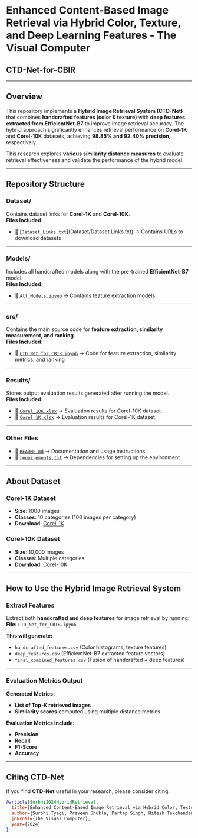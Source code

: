 #  Enhanced Content-Based Image Retrieval via Hybrid Color, Texture, and Deep Learning Features  - The Visual Computer
## **CTD-Net-for-CBIR**  

---

##  Overview  
This repository implements a **Hybrid Image Retrieval System (CTD-Net)** that combines **handcrafted features (color & texture)** with **deep features extracted from EfficientNet-B7** to improve image retrieval accuracy. The hybrid approach significantly enhances retrieval performance on **Corel-1K** and **Corel-10K** datasets, achieving **98.85% and 92.40% precision**, respectively.  

This research explores **various similarity distance measures** to evaluate retrieval effectiveness and validate the performance of the hybrid model.  

---

##  Repository Structure  

### **Dataset/**  
Contains dataset links for **Corel-1K** and **Corel-10K**.  
 **Files Included:**  
- 📄 [`Dataset_Links.txt`](Dataset/Dataset Links.txt) → Contains URLs to download datasets  

---

### **Models/**  
Includes all handcrafted models along with the pre-trained **EfficientNet-B7** model.  
 **Files Included:**  
- 📄 [`All_Models.ipynb`](Models/All_Models.ipynb) → Contains feature extraction models  

---

### **src/**  
Contains the main source code for **feature extraction, similarity measurement, and ranking**.  
 **Files Included:**  
- 📄 [`CTD_Net_for_CBIR.ipynb`](src/CTD_Net_for_CBIR.ipynb) → Code for feature extraction, similarity metrics, and ranking  

---

### **Results/**  
Stores output evaluation results generated after running the model.  
 **Files Included:**  
- 📄 [`Corel_10K.xlsx`](Results/Corel_10K.xlsx) → Evaluation results for Corel-10K dataset  
- 📄 [`Corel_1K.xlsx`](Results/Corel_1K.xlsx) → Evaluation results for Corel-1K dataset  

---

### **Other Files**  
- 📄 [`README.md`](README.md) → Documentation and usage instructions  
- 📄 [`requirements.txt`](requirements.txt) → Dependencies for setting up the environment  


---

##  About Dataset  

### Corel-1K Dataset  
- **Size**: 1000 images  
- **Classes**: 10 categories (100 images per category)  
- **Download**: [Corel-1K](https://www.kaggle.com/datasets/elkamel/corel-images)  

### Corel-10K Dataset  
- **Size**: 10,000 images  
- **Classes**: Multiple categories  
- **Download**: [Corel-10K](https://www.kaggle.com/datasets/michelwilson/corel10k)  

---

##  How to Use the Hybrid Image Retrieval System  

###  Extract Features  
Extract both **handcrafted and deep features** for image retrieval by running:  
 **File:** `CTD_Net_for_CBIR.ipynb`  

 **This will generate:**  
- `handcrafted_features.csv` (Color histograms, texture features)  
- `deep_features.csv` (EfficientNet-B7 extracted feature vectors)  
- `final_combined_features.csv` (Fusion of handcrafted + deep features)  

---

### Evaluation Metrics Output  
 **Generated Metrics:**  
- **List of Top-K retrieved images**  
- **Similarity scores** computed using multiple distance metrics  

 **Evaluation Metrics Include:**  
- **Precision**  
- **Recall**  
- **F1-Score**  
- **Accuracy**  

---

##  Citing CTD-Net  
If you find **CTD-Net** useful in your research, please consider citing:  

```bibtex
@article{Surbhi2024HybridRetrieval,
  title={Enhanced Content-Based Image Retrieval via Hybrid Color, Texture, and Deep Learning Features},
  author={Surbhi Tyagi, Praveen Shukla, Partap Singh, Hitesh Tekchandani},
  journal={The Visual Computer},
  year={2024}
}

